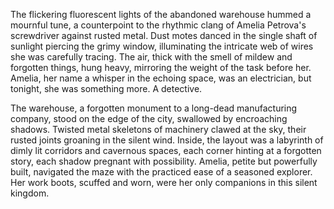 The flickering fluorescent lights of the abandoned warehouse hummed a mournful tune, a counterpoint to the rhythmic clang of Amelia Petrova's screwdriver against rusted metal.  Dust motes danced in the single shaft of sunlight piercing the grimy window, illuminating the intricate web of wires she was carefully tracing.  The air, thick with the smell of mildew and forgotten things, hung heavy, mirroring the weight of the task before her.  Amelia, her name a whisper in the echoing space, was an electrician, but tonight, she was something more. A detective.

The warehouse, a forgotten monument to a long-dead manufacturing company, stood on the edge of the city, swallowed by encroaching shadows.  Twisted metal skeletons of machinery clawed at the sky, their rusted joints groaning in the silent wind.  Inside, the layout was a labyrinth of dimly lit corridors and cavernous spaces, each corner hinting at a forgotten story, each shadow pregnant with possibility. Amelia, petite but powerfully built, navigated the maze with the practiced ease of a seasoned explorer.  Her work boots, scuffed and worn, were her only companions in this silent kingdom.
